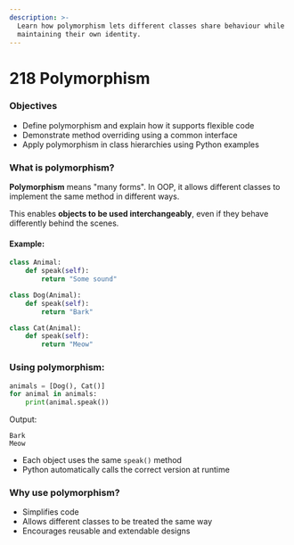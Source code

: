 ```yaml
---
description: >-
  Learn how polymorphism lets different classes share behaviour while
  maintaining their own identity.
---
```


# 218 Polymorphism

### Objectives

* Define polymorphism and explain how it supports flexible code
* Demonstrate method overriding using a common interface
* Apply polymorphism in class hierarchies using Python examples

### What is polymorphism?

**Polymorphism** means "many forms". In OOP, it allows different classes to implement the same method in different ways.

This enables **objects to be used interchangeably**, even if they behave differently behind the scenes.

#### Example:

```python
class Animal:
    def speak(self):
        return "Some sound"

class Dog(Animal):
    def speak(self):
        return "Bark"

class Cat(Animal):
    def speak(self):
        return "Meow"
```

### Using polymorphism:

```python
animals = [Dog(), Cat()]
for animal in animals:
    print(animal.speak())
```

Output:

```
Bark  
Meow
```

* Each object uses the same `speak()` method
* Python automatically calls the correct version at runtime

### Why use polymorphism?

* Simplifies code
* Allows different classes to be treated the same way
* Encourages reusable and extendable designs
